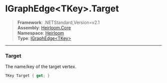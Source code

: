 # IGraphEdge\<TKey>.Target

> **Framework**: .NETStandard,Version=v2.1  
> **Assembly**: [Heirloom.Core][0]  
> **Namespace**: [Heirloom][0]  
> **Type**: [IGraphEdge\<TKey>][1]  

--------------------------------------------------------------------------------

### Target

The name/key of the target vertex.

```cs
TKey Target { get; }
```

[0]: ../Heirloom.Core.md
[1]: Heirloom.IGraphEdge[TKey].md
